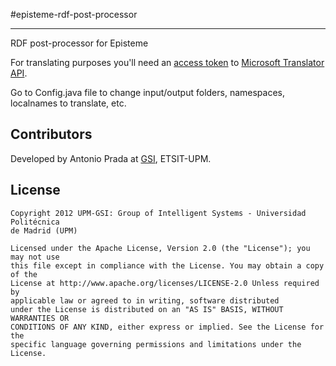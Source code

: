 #episteme-rdf-post-processor

* * *

RDF post-processor for Episteme

For translating purposes you'll need an [access token](http://msdn.microsoft.com/en-us/library/hh454950.aspx) to [Microsoft Translator API](http://blogs.msdn.com/b/translation/p/gettingstarted1.aspx). 

Go to Config.java file to change input/output folders, namespaces, localnames to translate, etc.


## Contributors

Developed by Antonio Prada at [GSI](http://www.gsi.dit.upm.es/), ETSIT-UPM.


## License

```
Copyright 2012 UPM-GSI: Group of Intelligent Systems - Universidad Politécnica 
de Madrid (UPM)

Licensed under the Apache License, Version 2.0 (the "License"); you may not use 
this file except in compliance with the License. You may obtain a copy of the 
License at http://www.apache.org/licenses/LICENSE-2.0 Unless required by 
applicable law or agreed to in writing, software distributed 
under the License is distributed on an "AS IS" BASIS, WITHOUT WARRANTIES OR 
CONDITIONS OF ANY KIND, either express or implied. See the License for the 
specific language governing permissions and limitations under the License.
